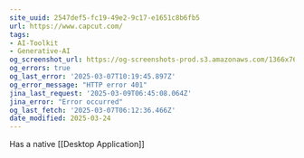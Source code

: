 ```yaml
---
site_uuid: 2547def5-fc19-49e2-9c17-e1651c8b6fb5
url: https://www.capcut.com/
tags:
- AI-Toolkit
- Generative-AI
og_screenshot_url: https://og-screenshots-prod.s3.amazonaws.com/1366x768/80/false/080b8ca5fc3b8b4fff4e350e8d4d501f167b01c72862170bfe22b70c4d62041e.jpeg
og_errors: true
og_last_error: '2025-03-07T10:19:45.897Z'
og_error_message: "HTTP error 401"
jina_last_request: '2025-03-09T06:45:08.064Z'
jina_error: "Error occurred"
og_last_fetch: '2025-03-07T06:12:36.466Z'
date_modified: 2025-03-24
---
```



Has a native [[Desktop Application]]
